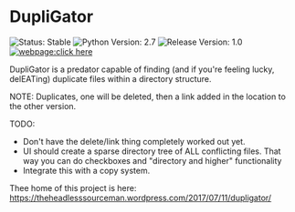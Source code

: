 # DupliGator
![Status: Stable](https://img.shields.io/badge/status-stable-green.svg?style=plastic)
![Python Version: 2.7](https://img.shields.io/badge/Python%20Version-2.7-blue.svg?style=plastic)
![Release Version: 1.0](https://img.shields.io/badge/Release%20Version-1.0-green.svg?style=plastic)
[![webpage:click here](https://img.shields.io/badge/webpage-click%20here-blue.svg?style=plastic)](https://theheadlesssourceman.wordpress.com/2017/07/11/dupligator/)

DupliGator is a predator capable of finding (and if you're feeling lucky, delEATing) duplicate files within a directory structure.

NOTE:  Duplicates, one will be deleted, then a link added in the location to the other version.

TODO:
* Don't have the delete/link thing completely worked out yet.
* UI should create a sparse directory tree of ALL conflicting files.  That way you can do checkboxes and "directory and higher" functionality
* Integrate this with a copy system.

Thee home of this project is here:
https://theheadlesssourceman.wordpress.com/2017/07/11/dupligator/
